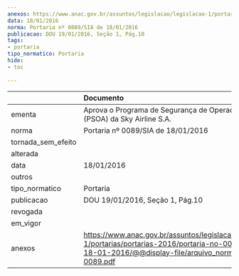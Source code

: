 ```yaml
---
anexos: https://www.anac.gov.br/assuntos/legislacao/legislacao-1/portarias/portarias-2016/portaria-no-0089-sia-de-18-01-2016/@@display-file/arquivo_norma/PA2016-0089.pdf
data: 18/01/2016
norma: Portaria nº 0089/SIA de 18/01/2016
publicacao: DOU 19/01/2016, Seção 1, Pág.10
tags:
- portaria
tipo_normatico: Portaria
hide: 
- toc 
 
---
```


|                    | Documento                                                                                                                                                         |
|:-------------------|:------------------------------------------------------------------------------------------------------------------------------------------------------------------|
| ementa             | Aprova o Programa de Segurança de Operador Aéreo (PSOA) da Sky Airline S.A.                                                                                       |
| norma              | Portaria nº 0089/SIA de 18/01/2016                                                                                                                                |
| tornada_sem_efeito |                                                                                                                                                                   |
| alterada           |                                                                                                                                                                   |
| data               | 18/01/2016                                                                                                                                                        |
| outros             |                                                                                                                                                                   |
| tipo_normatico     | Portaria                                                                                                                                                          |
| publicacao         | DOU 19/01/2016, Seção 1, Pág.10                                                                                                                                   |
| revogada           |                                                                                                                                                                   |
| em_vigor           |                                                                                                                                                                   |
| anexos             | https://www.anac.gov.br/assuntos/legislacao/legislacao-1/portarias/portarias-2016/portaria-no-0089-sia-de-18-01-2016/@@display-file/arquivo_norma/PA2016-0089.pdf |